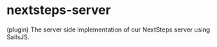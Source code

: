 nextsteps-server
================

(plugin) The server side implementation of our NextSteps server using SailsJS.  
